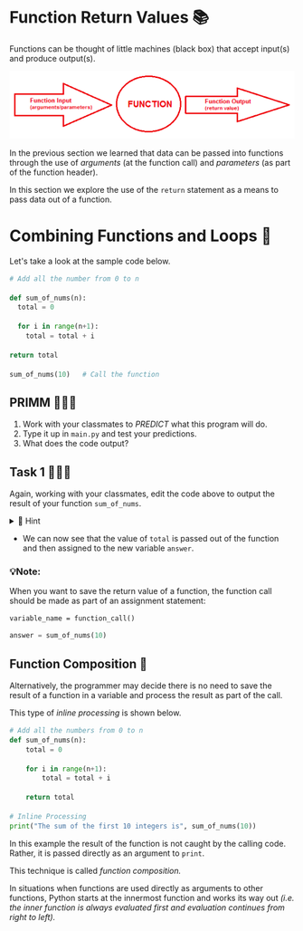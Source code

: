 # Function Return Values 📚 

Functions can be thought of little machines (black box) that accept input(s) and produce output(s). 

![image](image.png)

In the previous section we learned that data can be passed into functions through the use of _arguments_ (at the function call) and _parameters_ (as part of the function header). 

In this section we explore the use of the ``return`` statement as a means to pass data out of a function.

# Combining Functions and Loops 📝
Let's take a look at the sample code below.

````py
# Add all the number from 0 to n

def sum_of_nums(n):
  total = 0

  for i in range(n+1):
    total = total + i

return total

sum_of_nums(10)   # Call the function
````

## PRIMM 🕵🏽‍♂️
1. Work with your classmates to _PREDICT_ what this program will do.
2. Type it up in `main.py` and test your predictions.
3. What does the code output?

## Task 1 👨🏽‍💻 
Again, working with your classmates, edit the code above to output the result of your function `sum_of_nums`.

<details>
  <summary> 👀 Hint </summary>
  The reason nothing appears to happen is that although the function is called and it does calculate and return the sum of the first 10 non-negative integers, the calling code takes no 
action to save or process the result.

>
The following code may help...

  ````py
  answer = sum_of_nums(10) # Call the function and ASSIGN the return value to answer
print("The sum of the first 10 integers is" , answer)
  ````
</details>

- We can now see that the value of `total` is passed out of the function and then assigned to the new variable `answer`.

### 💡Note:
When you want to save the return value of a function, the function call should be made as part of an assignment statement:

````
variable_name = function_call()
````
````py
answer = sum_of_nums(10)
````

## Function Composition 📝 
Alternatively, the programmer may decide there is no need to save the result of a function in a variable and process the result as part of the call. 

This type of _inline processing_ is shown below.

````py
# Add all the numbers from 0 to n
def sum_of_nums(n):
    total = 0
    
    for i in range(n+1):
        total = total + i

    return total

# Inline Processing
print("The sum of the first 10 integers is", sum_of_nums(10))
````
In this example the result of the function is not caught by the calling code. Rather, it is passed directly as an argument to ``print``. 

This technique is called _function composition._

In situations when functions are used directly as arguments to other functions, Python starts at the innermost function and works its way out _(i.e. the inner function is always evaluated first and evaluation continues from right to left)._

